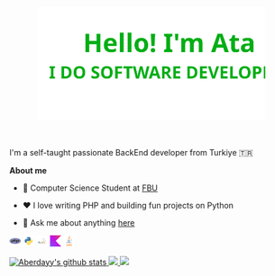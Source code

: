 <p align="center"><a href="https://aberdayy.github.io"><img width="80%" alt="Hello, I'm Ata. I do softwere development!" src="header.svg" /></a></p>

<br />

I'm a self-taught passionate BackEnd developer from Turkiye 🇹🇷

**About me**

- 💼 Computer Science Student at [FBU](http://fbu.edu.tr/)

- ❤️ I love writing PHP and building fun projects on Python

- 💬 Ask me about anything [here](https://github.com/aberdayy/aberdayy/issues)

<code><img height="20" alt="php" src="https://raw.githubusercontent.com/github/explore/80688e429a7d4ef2fca1e82350fe8e3517d3494d/topics/php/php.png"></code>
<code><img height="20" alt="python" src="https://raw.githubusercontent.com/github/explore/80688e429a7d4ef2fca1e82350fe8e3517d3494d/topics/python/python.png"></code>
<code><img height="20" alt="mysql" src="https://raw.githubusercontent.com/github/explore/80688e429a7d4ef2fca1e82350fe8e3517d3494d/topics/mysql/mysql.png"></code>
<code><img height="20" alt="kotlin" src="https://raw.githubusercontent.com/github/explore/5c058a388828bb5fde0bcafd4bc867b5bb3f26f3/topics/kotlin/kotlin.png"></code>
<code><img height="20" alt="java" src="https://raw.githubusercontent.com/github/explore/80688e429a7d4ef2fca1e82350fe8e3517d3494d/topics/java/java.png"></code>    

<a href="https://github.com/aberdayy/github-readme-stats">
  <img src="https://github-readme-stats-two-delta-47.vercel.app/api?username=aberdayy&show_icons=true&include_all_commits=true&theme=dark&hide_border=true" alt="Aberdayy's github stats" />
</a>

<a href="https://github.com/aberdayy/github-readme-stats">
  <img src="https://github-readme-stats-two-delta-47.vercel.app/api/wakatime?username=aberdayy" />  
</a>
<a href="https://github.com/aberdayy/github-readme-stats">
  <img src="https://github-readme-stats-two-delta-47.vercel.app/api/top-langs/?username=aberdayy&hide=hack,html&theme=dark&hide_border=true" />
</a>

